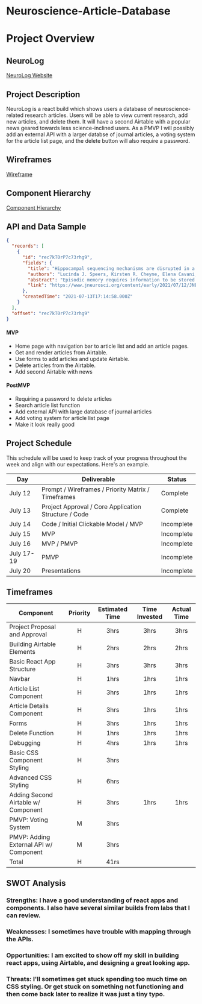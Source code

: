 # Neuroscience-Article-Database

# Project Overview

## NeuroLog

[NeuroLog Website](URL)

## Project Description

NeuroLog is a react build which shows users a database of neuroscience-related research articles. Users will be able to view current research, add new articles, and delete them. It will have a second Airtable with a popular news geared towards less science-inclined users. As a PMVP I will possibly add an external API with a larger databse of journal articles, a voting system for the article list page, and the delete button will also require a password.

## Wireframes

[Wireframe](https://wireframe.cc/IsDCjP)

## Component Hierarchy

[Component Hierarchy](https://whimsical.com/p2-component-hiearchy-6mJuAWPjFT3EJXG5tZDDkM)

## API and Data Sample

```json
{
  "records": [
    {
      "id": "rec7kT0rP7c73rhg9",
      "fields": {
        "title": "Hippocampal sequencing mechanisms are disrupted in a maternal immune activation model of schizophrenia risk",
        "authors": "Lucinda J. Speers, Kirsten R. Cheyne, Elena Cavani, Tara Hayward, Robert Schmidt and David K. Bilkey",
        "abstract": "Episodic memory requires information to be stored and recalled in sequential order, and these processes are disrupted in schizophrenia. Hippocampal ph...",
        "link": "https://www.jneurosci.org/content/early/2021/07/12/JNEUROSCI.0730-21.2021"
      },
      "createdTime": "2021-07-13T17:14:58.000Z"
    }
  ],
  "offset": "rec7kT0rP7c73rhg9"
}
```

#### MVP

- Home page with navigation bar to article list and add an article pages.
- Get and render articles from Airtable.
- Use forms to add articles and update Airtable.
- Delete articles from the Airtable.
- Add second Airtable with news

#### PostMVP

- Requiring a password to delete articles
- Search article list function
- Add external API with large database of journal articles
- Add voting system for article list page
- Make it look really good

## Project Schedule

This schedule will be used to keep track of your progress throughout the week and align with our expectations. Here's an example.

| Day        | Deliverable                                          | Status     |
| ---------- | ---------------------------------------------------- | ---------- |
| July 12    | Prompt / Wireframes / Priority Matrix / Timeframes   | Complete   |
| July 13    | Project Approval / Core Application Structure / Code | Complete   |
| July 14    | Code / Initial Clickable Model / MVP                 | Incomplete |
| July 15    | MVP                                                  | Incomplete |
| July 16    | MVP / PMVP                                           | Incomplete |
| July 17-19 | PMVP                                                 | Incomplete |
| July 20    | Presentations                                        | Incomplete |

## Timeframes

| Component                              | Priority | Estimated Time | Time Invested | Actual Time |
| -------------------------------------- | :------: | :------------: | :-----------: | :---------: |
| Project Proposal and Approval          |    H     |      3hrs      |     3hrs      |    3hrs     |
| Building Airtable Elements             |    H     |      2hrs      |     2hrs      |    2hrs     |
| Basic React App Structure              |    H     |      3hrs      |     3hrs      |    3hrs     |
| Navbar                                 |    H     |      1hrs      |     1hrs      |    1hrs     |
| Article List Component                 |    H     |      3hrs      |     1hrs      |    1hrs     |
| Article Details Component              |    H     |      3hrs      |     1hrs      |    1hrs     |
| Forms                                  |    H     |      3hrs      |     1hrs      |    1hrs     |
| Delete Function                        |    H     |      1hrs      |     1hrs      |    1hrs     |
| Debugging                              |    H     |      4hrs      |     1hrs      |    1hrs     |
| Basic CSS Component Styling            |    H     |      3hrs      |               |             |
| Advanced CSS Styling                   |    H     |      6hrs      |               |             |
| Adding Second Airtable w/ Component    |    H     |      3hrs      |     1hrs      |    1hrs     |
| PMVP: Voting System                    |    M     |      3hrs      |               |             |
| PMVP: Adding External API w/ Component |    M     |      3hrs      |               |             |
| Total                                  |    H     |      41rs      |               |             |

## SWOT Analysis

### Strengths: I have a good understanding of react apps and components. I also have several similar builds from labs that I can review.

### Weaknesses: I sometimes have trouble with mapping through the APIs.

### Opportunities: I am excited to show off my skill in building react apps, using Airtable, and designing a great looking app.

### Threats: I'll sometimes get stuck spending too much time on CSS styling. Or get stuck on something not functioning and then come back later to realize it was just a tiny typo.
